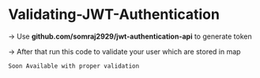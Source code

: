 # Validating-JWT-Authentication

-> Use **github.com/somraj2929/jwt-authentication-api** to generate token 

-> After that run this code to validate your user which are stored in map

`Soon Available with proper validation`
